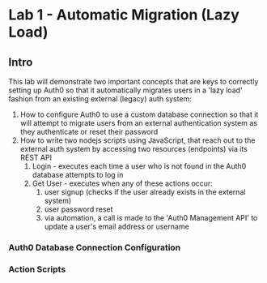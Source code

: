 # Lab 1 - Automatic Migration (Lazy Load)

## Intro
This lab will demonstrate two important concepts that are keys to correctly setting up Auth0 so that it automatically migrates users in a 'lazy load' fashion from an existing external (legacy) auth system:
1. How to configure Auth0 to use a custom database connection so that it will attempt to migrate users from an external authentication system as they authenticate or reset their password
2. How to write two nodejs scripts using JavaScript, that reach out to the external auth system by accessing two resources (endpoints) via its REST API
   1. Login - executes each time a user who is not found in the Auth0 database attempts to log in
   2. Get User - executes when any of these actions occur:
      1. user signup (checks if the user already exists in the external system)
      2. user password reset
      3. via automation, a call is made to the 'Auth0 Management API' to update a user's email address or username

### Auth0 Database Connection Configuration

### Action Scripts